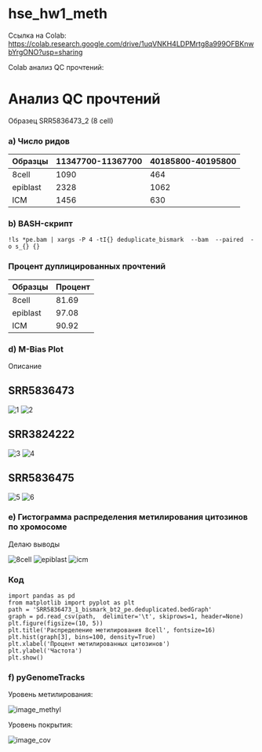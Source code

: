 # hse_hw1_meth
Ссылка на Colab: https://colab.research.google.com/drive/1uqVNKH4LDPMrtg8a999OFBKnwbYrgONO?usp=sharing

Colab анализ QC прочтений: 
# Анализ QC прочтений
Образец SRR5836473_2 (8 cell)

### a) Число ридов
Образцы | 11347700-11367700 | 40185800-40195800 
--- | --- | --- 
8cell | 1090 | 464 
epiblast | 2328 | 1062 
ICM | 1456 | 630 

### b) BASH-скрипт
```
!ls *pe.bam | xargs -P 4 -tI{} deduplicate_bismark  --bam  --paired  -o s_{} {}
```
### Процент дуплицированных прочтений
Образцы | Процент
--- | --- 
8cell | 81.69
epiblast | 97.08
ICM | 90.92 

### d) M-Bias Plot
Описание

## SRR5836473

![1](https://user-images.githubusercontent.com/93256219/154363988-1d2d27d7-db83-4901-a23e-c1063c0a47aa.png)
![2](https://user-images.githubusercontent.com/93256219/154363993-1d5b9a04-a447-475f-8afc-9766fdd82ece.png)

## SRR3824222

![3](https://user-images.githubusercontent.com/93256219/154364530-78b71064-c315-403f-979e-fe2febd50c7a.png)
![4](https://user-images.githubusercontent.com/93256219/154364534-0ea3f28c-7479-44f3-b659-3075522b1c36.png)

## SRR5836475

![5](https://user-images.githubusercontent.com/93256219/154364651-2e8e2ce4-744d-47d6-bd9d-17b49a584141.png)
![6](https://user-images.githubusercontent.com/93256219/154364652-17a27a28-2db3-41d4-b63f-c6abac5340b6.png)

### e) Гистограмма распределения метилирования цитозинов по хромосоме
Делаю выводы

![8cell](https://user-images.githubusercontent.com/93256219/154366250-b2c36b0f-a3f6-421a-9dee-9deab3ad2016.png)
![epiblast](https://user-images.githubusercontent.com/93256219/154366257-2c3b13ad-dc01-4d01-b1e2-9f4b660d7a61.png)
![icm](https://user-images.githubusercontent.com/93256219/154366258-88d1bc73-abe4-4f09-8e3f-a42803a126bd.png)

### Код
```
import pandas as pd
from matplotlib import pyplot as plt
path = 'SRR5836473_1_bismark_bt2_pe.deduplicated.bedGraph'
graph = pd.read_csv(path,  delimiter='\t', skiprows=1, header=None)
plt.figure(figsize=(10, 5))
plt.title('Распределение метилирования 8cell', fontsize=16) 
plt.hist(graph[3], bins=100, density=True)
plt.xlabel('Процент метилированных цитозинов')
plt.ylabel('Частота')
plt.show()
```
### f) pyGenomeTracks
Уровень метилирования:

![image_methyl](https://user-images.githubusercontent.com/93256219/154367500-1ebee4f9-c432-4c7f-b582-7659ef59cf80.png)

Уровень покрытия:

![image_cov](https://user-images.githubusercontent.com/93256219/154367526-70f7bb5c-47cc-4547-a322-158d58efe531.png)

